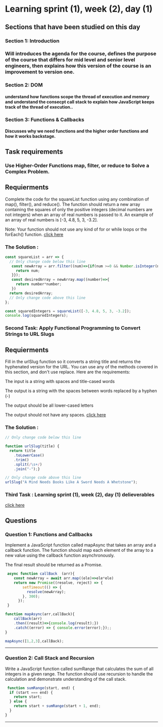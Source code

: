 # Learning sprint (1), week (2), day (1) 
## Sections that have been studied on this day
### Section 1: Introduction 
### Will introduces the agenda for the course, defines the purpose of the course that differs for mid level and senior level engineers, then explains how this version of the course is an improvement to version one.
### Section 2: DOM
#### understand how functions scope the thread of execution and memory and understand the consecpt call stack to explain how JavaScript keeps track of the thread of execution..
### Section 3: Functions & Callbacks
#### Discusses why we need functions and the higher order functions and how it works backstage.


## Task requirements
### Use Higher-Order Functions map, filter, or reduce to Solve a Complex Problem.

## Requierments 

Complete the code for the squareList function using any combination of map(), filter(), and reduce(). The function should return a new array containing the squares of only the positive integers (decimal numbers are not integers) when an array of real numbers is passed to it. An example of an array of real numbers is [-3, 4.8, 5, 3, -3.2].

Note: Your function should not use any kind of for or while loops or the forEach() function. [click here](https://www.freecodecamp.org/learn/javascript-algorithms-and-data-structures/functional-programming/use-higher-order-functions-map-filter-or-reduce-to-solve-a-complex-problem) 

### The Solution :
```js
const squareList = arr => {
  // Only change code below this line
   const newArray = arr.filter((num)=>{if(num >=0 && Number.isInteger(num)){
     return num;
   }});
   const desiredArray = newArray.map((number)=>{
     return number*number;
   })
  return desiredArray;
  // Only change code above this line
};

const squaredIntegers = squareList([-3, 4.8, 5, 3, -3.2]);
console.log(squaredIntegers);
```
### Second Task: Apply Functional Programming to Convert Strings to URL Slugs

## Requierments 

Fill in the urlSlug function so it converts a string title and returns the hyphenated version for the URL. You can use any of the methods covered in this section, and don't use replace. Here are the requirements:

The input is a string with spaces and title-cased words

The output is a string with the spaces between words replaced by a hyphen (-)

The output should be all lower-cased letters

The output should not have any spaces. [click here](https://www.freecodecamp.org/learn/javascript-algorithms-and-data-structures/functional-programming/apply-functional-programming-to-convert-strings-to-url-slugs) 



### The Solution :
```js
// Only change code below this line

function urlSlug(title) {
  return title
    .toLowerCase()
    .trim()
    .split(/\s+/)
    .join("-");}

// Only change code above this line
urlSlug("A Mind Needs Books Like A Sword Needs A Whetstone");
```
### Third Task : Learning sprint (1), week (2), day (1) delieverables
[click here](https://github.com/orjwan-alrajaby/gsg-expressjs-backend-training-2023/blob/main/learning-sprint-1/week2-day1-tasks/tasks.md)

## Questions 
### Question 1: Functions and Callbacks

Implement a JavaScript function called mapAsync that takes an array and a callback function. 
The function should map each element of the array to a new value using the callback function 
asynchronously. 

The final result should be returned as a Promise.

```js
 async function callBack  (arr){
    const newArray = await arr.map((ele)=>ele*ele)
    return new Promise((resolve, reject) => {
        setTimeout(() => {
          resolve(newArray);
        }, 300);
      });
 }

function mapAsync(arr,callBack){
    callBack(arr)
    .then((result)=>{console.log(result);})
    .catch((error) => { console.error(error);});;
}

mapAsync([1,2,3],callBack);
```


-------------------------------------------------------------------
### Question 2: Call Stack and Recursion

Write a JavaScript function called sumRange that calculates the sum of all integers in a given range. 
The function should use recursion to handle the calculation and demonstrate understanding of the call stack.

```js
 function sumRange(start, end) {
  if (start === end) {
    return start;
  } else {
    return start + sumRange(start + 1, end);
  }
}
```
-------------------------------------------------------------------





